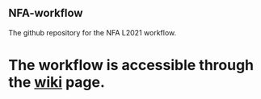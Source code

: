 ## NFA-workflow
The github repository for the NFA L2021 workflow.

# The workflow is accessible through the <a href="https://github.com/bkamphues/NFA-workflow/wiki">wiki</a> page. 
